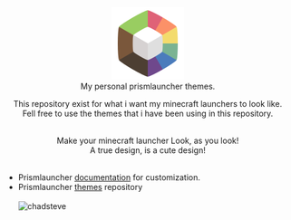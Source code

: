 <p align="center">
  <img src="https://github.com/tiffylikecat/prismlauncherThemes/blob/main/catppuccin/prismlauncherLogo.png" alt="prismlauncherLogo"><br>
  My personal prismlauncher themes.
</p>

<p align="center">
This repository exist for what i want my minecraft launchers to look like.<br> Fell free to use the themes that i have been using in this repository.<br> <br>
</p>

<p align="center">
Make your minecraft launcher Look, as you look!<br>
A true design, is a cute design!<br> <br>
</p>

- Prismlauncher [documentation](https://prismlauncher.org/wiki/getting-started/change-themes/) for customization.
- Prismlauncher [themes](https://github.com/PrismLauncher/Themes/tree/main/themes) repository<br> <br>
![chadsteve](https://media1.tenor.com/m/2iBayblKJlsAAAAC/minecraft-minecraft-memes.gif)
